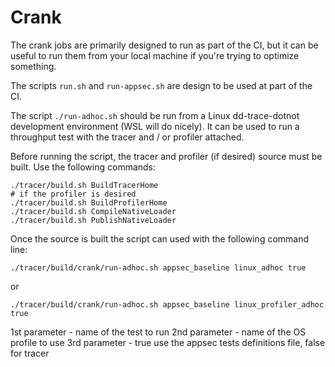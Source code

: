 Crank
=====

The crank jobs are primarily designed to run as part of the CI, but it can be useful to run them from your local machine
if you're trying to optimize something.

The scripts `run.sh` and `run-appsec.sh` are design to be used at part of the CI.

The script `./run-adhoc.sh` should be run from a Linux dd-trace-dotnot development environment (WSL will do nicely). It can be used
to run a throughput test with the tracer and / or profiler attached.

Before running the script, the tracer and profiler (if desired) source must be built. Use the following commands:

```
./tracer/build.sh BuildTracerHome
# if the profiler is desired
./tracer/build.sh BuildProfilerHome
./tracer/build.sh CompileNativeLoader
./tracer/build.sh PublishNativeLoader
```

Once the source is built the script can used with the following command line:

```
./tracer/build/crank/run-adhoc.sh appsec_baseline linux_adhoc true
```

or

```
./tracer/build/crank/run-adhoc.sh appsec_baseline linux_profiler_adhoc true
```

1st parameter - name of the test to run
2nd parameter - name of the OS profile to use
3rd parameter - true use the appsec tests definitions file, false for tracer
